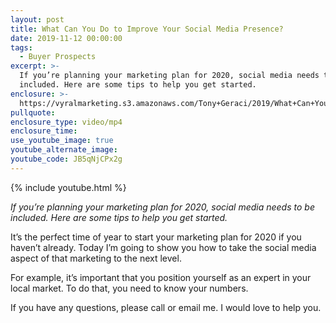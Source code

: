 ```yaml
---
layout: post
title: What Can You Do to Improve Your Social Media Presence?
date: 2019-11-12 00:00:00
tags:
  - Buyer Prospects
excerpt: >-
  If you’re planning your marketing plan for 2020, social media needs to be
  included. Here are some tips to help you get started.
enclosure: >-
  https://vyralmarketing.s3.amazonaws.com/Tony+Geraci/2019/What+Can+You+Do+to+Improve+Your+Social+Media+Presence_.mp4
pullquote:
enclosure_type: video/mp4
enclosure_time:
use_youtube_image: true
youtube_alternate_image:
youtube_code: JB5qNjCPx2g
---
```


{% include youtube.html %}

<p style="ext-align: center;"><em>If you’re planning your marketing plan for 2020, social media needs to be included. Here are some tips to help you get started.</em></p>

It’s the perfect time of year to start your marketing plan for 2020 if you haven’t already. Today I’m going to show you how to take the social media aspect of that marketing to the next level.

For example, it’s important that you position yourself as an expert in your local market. To do that, you need to know your numbers.

If you have any questions, please call or email me. I would love to help you.